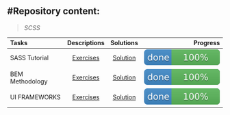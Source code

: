 #Repository content:
---
>_SCSS_

Tasks|Descriptions|Solutions|Progress
:----|:----------:|:-------:|--------:
SASS Tutorial| [Exercises](https://www.youtube.com/watch?v=Sk5jMurFHCo&list=PL4cUxeGkcC9jxJX7vojNVK-o8ubDZEcNb&index=2)| [Solution](https://github.com/Darya-STRONG/SCSS_Training/tree/main/Sass%20Course)|![progress](logo.svg)
BEM Methodology| [Exercises](https://www.youtube.com/watch?v=QiHbM_P2kI8&t=4s)| [Solution](https://github.com/Darya-STRONG/Training/tree/main/BEM%20course)|![progress](logo.svg)
UI FRAMEWORKS| [Exercises](https://www.youtube.com/watch?v=iJKCj8uAHz8&t=8804s)| [Solution](https://github.com/Darya-STRONG/Training/tree/main/BEM%20course)|![progress](logo.svg)

